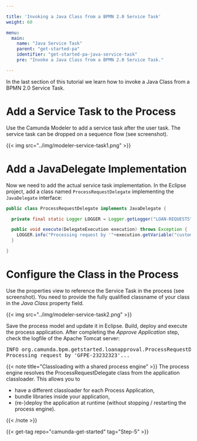 ```yaml
---

title: 'Invoking a Java Class from a BPMN 2.0 Service Task'
weight: 60

menu:
  main:
    name: "Java Service Task"
    parent: "get-started-pa"
    identifier: "get-started-pa-java-service-task"
    pre: "Invoke a Java Class from a BPMN 2.0 Service Task."

---
```



In the last section of this tutorial we learn how to invoke a Java Class from a BPMN 2.0 Service Task.


# Add a Service Task to the Process

Use the Camunda Modeler to add a service task after the user task. The service task can be dropped on a sequence flow (see screenshot).

{{< img src="../img/modeler-service-task1.png" >}}


# Add a JavaDelegate Implementation

Now we need to add the actual service task implementation. In the Eclipse project, add a class named `ProcessRequestDelegate` implementing the `JavaDelegate` interface:

```java
public class ProcessRequestDelegate implements JavaDelegate {

  private final static Logger LOGGER = Logger.getLogger("LOAN-REQUESTS");

  public void execute(DelegateExecution execution) throws Exception {
    LOGGER.info("Processing request by '"+execution.getVariable("customerId")+"'...");
  }

}
```


# Configure the Class in the Process

Use the properties view to reference the Service Task in the process (see screenshot). You need to provide the fully qualified classname of your class in the *Java Class* property field.

{{< img src="../img/modeler-service-task2.png" >}}

Save the process model and update it in Eclipse. Build, deploy and execute the process application. After completing the *Approve Application* step, check the logfile of the Apache Tomcat server:

<pre class="console">
INFO org.camunda.bpm.getstarted.loanapproval.ProcessRequestDelegate.execute
Processing request by 'GFPE-23232323'...
</pre>

{{< note title="Classloading with a shared process engine" >}}
The process engine resolves the ProcessRequestDelegate class from the application classloader. This allows you to

* have a different classloader for each Process Application,
* bundle libraries inside your application,
* (re-)deploy the application at runtime (without stopping / restarting the process engine).

{{< /note >}}

{{< get-tag repo="camunda-get-started" tag="Step-5" >}}
